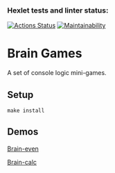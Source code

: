 ### Hexlet tests and linter status:
[![Actions Status](https://github.com/Pavel-Kr/frontend-project-44/actions/workflows/hexlet-check.yml/badge.svg)](https://github.com/Pavel-Kr/frontend-project-44/actions)
[![Maintainability](https://api.codeclimate.com/v1/badges/6c04b7944143ca547bf0/maintainability)](https://codeclimate.com/github/Pavel-Kr/frontend-project-44/maintainability)

# Brain Games

A set of console logic mini-games.

## Setup

`make install`

## Demos

[Brain-even](https://asciinema.org/a/79XN8vPkWyrg9vYtfI29ZpViE)

[Brain-calc](https://asciinema.org/a/dGwBfLuasE3xIlM9KG0nnwmGE)
